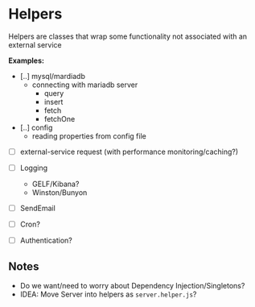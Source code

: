 # Helpers

Helpers are classes that wrap some functionality not associated with an external service

**Examples:**
  - [..] mysql/mardiadb
    - connecting with mariadb server
      - query
      - insert
      - fetch
      - fetchOne
  - [..] config
    - reading properties from config file
  - [ ] external-service request (with performance monitoring/caching?)
  - [ ] Logging
    - GELF/Kibana?
    - Winston/Bunyon
  - [ ] SendEmail
  - [ ] Cron?
  - [ ] Authentication?


## Notes
  - Do we want/need to worry about Dependency Injection/Singletons?
  - IDEA: Move Server into helpers as `server.helper.js`?
